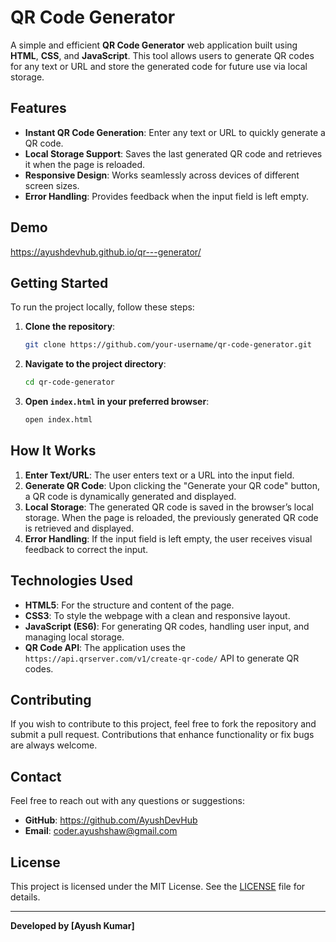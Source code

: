 # QR Code Generator

A simple and efficient **QR Code Generator** web application built using **HTML**, **CSS**, and **JavaScript**. This tool allows users to generate QR codes for any text or URL and store the generated code for future use via local storage.

## Features

- **Instant QR Code Generation**: Enter any text or URL to quickly generate a QR code.
- **Local Storage Support**: Saves the last generated QR code and retrieves it when the page is reloaded.
- **Responsive Design**: Works seamlessly across devices of different screen sizes.
- **Error Handling**: Provides feedback when the input field is left empty.

## Demo

 https://ayushdevhub.github.io/qr---generator/<!-- Add your demo link here -->

## Getting Started

To run the project locally, follow these steps:

1. **Clone the repository**:
    ```bash
    git clone https://github.com/your-username/qr-code-generator.git
    ```
2. **Navigate to the project directory**:
    ```bash
    cd qr-code-generator
    ```
3. **Open `index.html` in your preferred browser**:
    ```bash
    open index.html
    ```

## How It Works

1. **Enter Text/URL**: The user enters text or a URL into the input field.
2. **Generate QR Code**: Upon clicking the "Generate your QR code" button, a QR code is dynamically generated and displayed.
3. **Local Storage**: The generated QR code is saved in the browser’s local storage. When the page is reloaded, the previously generated QR code is retrieved and displayed.
4. **Error Handling**: If the input field is left empty, the user receives visual feedback to correct the input.

## Technologies Used

- **HTML5**: For the structure and content of the page.
- **CSS3**: To style the webpage with a clean and responsive layout.
- **JavaScript (ES6)**: For generating QR codes, handling user input, and managing local storage.
- **QR Code API**: The application uses the `https://api.qrserver.com/v1/create-qr-code/` API to generate QR codes.


## Contributing

If you wish to contribute to this project, feel free to fork the repository and submit a pull request. Contributions that enhance functionality or fix bugs are always welcome.

## Contact

Feel free to reach out with any questions or suggestions:

- **GitHub**: https://github.com/AyushDevHub
- **Email**: coder.ayushshaw@gmail.com

## License

This project is licensed under the MIT License. See the [LICENSE](LICENSE) file for details.

---

**Developed by [Ayush Kumar]**
